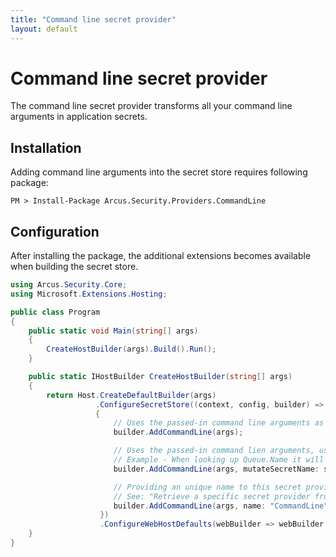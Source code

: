 ```yaml
---
title: "Command line secret provider"
layout: default
---
```


# Command line secret provider
The command line secret provider transforms all your command line arguments in application secrets.

## Installation
Adding command line arguments into the secret store requires following package:

```shell
PM > Install-Package Arcus.Security.Providers.CommandLine
```

## Configuration
After installing the package, the additional extensions becomes available when building the secret store.

```csharp
using Arcus.Security.Core;
using Microsoft.Extensions.Hosting;

public class Program
{
    public static void Main(string[] args)
    {
        CreateHostBuilder(args).Build().Run();
    }

    public static IHostBuilder CreateHostBuilder(string[] args)
    {    
        return Host.CreateDefaultBuilder(args)
                   .ConfigureSecretStore((context, config, builder) =>
                   {
                       // Uses the passed-in command line arguments as secrets in the secret store.
                       builder.AddCommandLine(args);

                       // Uses the passed-in command lien arguments, using underscores and capitals for secret name structure.
                       // Example - When looking up Queue.Name it will be changed to ARCUS_QUEUE_NAME.
                       builder.AddCommandLine(args, mutateSecretName: secretName => secretName.Replace(".", "_").ToUppder());

                       // Providing an unique name to this secret provider so it can be looked up later.
                       // See: "Retrieve a specific secret provider from the secret store"
                       builder.AddCommandLine(args, name: "CommandLine");
                    })
                    .ConfigureWebHostDefaults(webBuilder => webBuilder.UseStartup<Startup>());
    }
}
```
